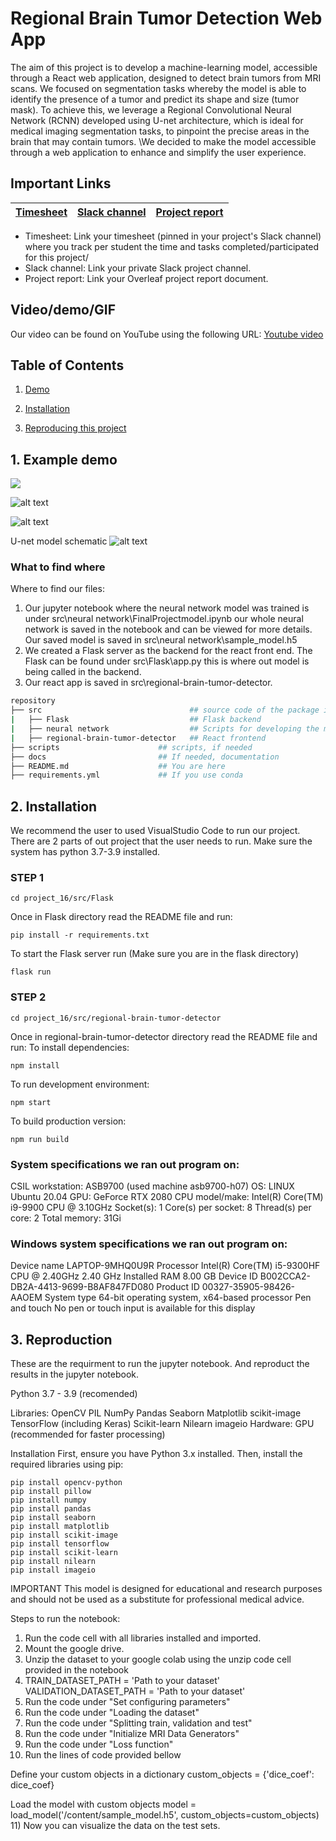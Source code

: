 # Regional Brain Tumor Detection Web App

The aim of this project is to develop a machine-learning model, accessible through a React web application, designed to detect brain tumors from MRI scans. We focused on segmentation tasks whereby the model is able to identify the presence of a tumor and predict its shape and size (tumor mask). To achieve this, we leverage a Regional Convolutional Neural Network (RCNN) developed using U-net architecture, which is ideal for medical imaging segmentation tasks, to pinpoint the precise areas in the brain that may contain tumors.
\\We decided to make the model accessible through a web application to enhance and simplify the user experience. 

## Important Links

| [Timesheet](https://1sfu-my.sharepoint.com/:x:/g/personal/kabhishe_sfu_ca/EcNAA8NJfzRDnB-AxA825DMBYtabUOEfKJfYbYzss5520A?e=Q8iGna) | [Slack channel](https://app.slack.com/client/T05JYJAF22G/C05TGQLK6KE/docs/Qp:F05T7QB82GN) | [Project report](https://www.overleaf.com/6332469233sfmrvghkymkp) |
|-----------|---------------|-------------------------|


- Timesheet: Link your timesheet (pinned in your project's Slack channel) where you track per student the time and tasks completed/participated for this project/
- Slack channel: Link your private Slack project channel.
- Project report: Link your Overleaf project report document.


## Video/demo/GIF
Our video can be found on YouTube using the following URL:
[Youtube video](https://youtu.be/qIr_XJFoXMQ)

## Table of Contents
1. [Demo](#demo)

2. [Installation](#installation)

3. [Reproducing this project](#repro)


<a name="demo"></a>
## 1. Example demo

![](https://github.com/sfu-cmpt340/project_16/blob/main/images/brain_slices.gif)

![alt text](https://github.com/sfu-cmpt340/project_16/blob/main/images/brain1.png)

![alt text](https://github.com/sfu-cmpt340/project_16/blob/main/images/image.png)


U-net model schematic
![alt text](https://github.com/sfu-cmpt340/project_16/blob/main/images/model_schematic.png)





### What to find where

Where to find our files:
1) Our jupyter notebook where the neural network model was trained is under src\neural network\FinalProjectmodel.ipynb our whole neural network is saved in the notebook and can be viewed for more details. Our saved model is saved in src\neural network\sample_model.h5
2) We created a Flask server as the backend for the react front end. The Flask can be found under src\Flask\app.py this is where out model is being called in the backend.
3) Our react app is saved in src\regional-brain-tumor-detector.


```bash
repository
├── src                                 ## source code of the package itself
|   ├── Flask                           ## Flask backend
|   ├── neural network                  ## Scripts for developing the model
|   ├── regional-brain-tumor-detector   ## React frontend
├── scripts                      ## scripts, if needed
├── docs                         ## If needed, documentation   
├── README.md                    ## You are here
├── requirements.yml             ## If you use conda
```

<a name="installation"></a>

## 2. Installation

We recommend the user to used VisualStudio Code to run our project.
There are 2 parts of out project that the user needs to run.
Make sure the system has python 3.7-3.9 installed.
### STEP 1
```
cd project_16/src/Flask
```
Once in Flask directory read the README file and run:
```
pip install -r requirements.txt
``` 
To start the Flask server run (Make sure you are in the flask directory)
```
flask run
```

### STEP 2
```
cd project_16/src/regional-brain-tumor-detector
```
Once in regional-brain-tumor-detector directory read the README file and run:
To install dependencies:
 ```
npm install
```
To run development environment:
 ```
npm start
```
To build production version:
```
npm run build
```
### System specifications we ran out program on:
CSIL workstation: ASB9700 (used machine asb9700-h07)
OS: LINUX Ubuntu 20.04
GPU: GeForce RTX 2080
CPU model/make: Intel(R) Core(TM) i9-9900 CPU @ 3.10GHz
Socket(s): 1
Core(s) per socket: 8
Thread(s) per core: 2
Total memory: 31Gi

### Windows system specifications we ran out program on:
Device name	LAPTOP-9MHQ0U9R
Processor	Intel(R) Core(TM) i5-9300HF CPU @ 2.40GHz   2.40 GHz
Installed RAM	8.00 GB
Device ID	B002CCA2-DB2A-4413-9699-B8AF847FD080
Product ID	00327-35905-98426-AAOEM
System type	64-bit operating system, x64-based processor
Pen and touch	No pen or touch input is available for this display


<a name="repro"></a>
## 3. Reproduction

These are the requirment to run the jupyter notebook. And reproduct the results in the jupyter notebook.

Python 3.7 - 3.9 (recomended)

Libraries:
OpenCV
PIL
NumPy
Pandas
Seaborn
Matplotlib
scikit-image
TensorFlow (including Keras)
Scikit-learn
Nilearn
imageio
Hardware: GPU (recommended for faster processing)

Installation
First, ensure you have Python 3.x installed. Then, install the required libraries using pip:
```
pip install opencv-python
pip install pillow
pip install numpy
pip install pandas
pip install seaborn
pip install matplotlib
pip install scikit-image
pip install tensorflow
pip install scikit-learn
pip install nilearn
pip install imageio
```

IMPORTANT
This model is designed for educational and research purposes and should not be used as a substitute for professional medical advice.

Steps to run the notebook:

1) Run the code cell with all libraries installed and imported.
2) Mount the google drive.
3) Unzip the dataset to your google colab using the unzip code cell provided in the notebook 
4) TRAIN_DATASET_PATH = 'Path to your dataset'
   VALIDATION_DATASET_PATH = 'Path to your dataset'
5) Run the code under "Set configuring parameters"
6) Run the code under "Loading the dataset"
7) Run the code under "Splitting train, validation and test"
8) Run the code under "Initialize MRI Data Generators"
9) Run the code under "Loss function"
10) Run the lines of code provided bellow

Define your custom objects in a dictionary
custom_objects = {'dice_coef': dice_coef}

Load the model with custom objects
model = load_model('/content/sample_model.h5', custom_objects=custom_objects)
11) Now you can visualize the data on the test sets.

